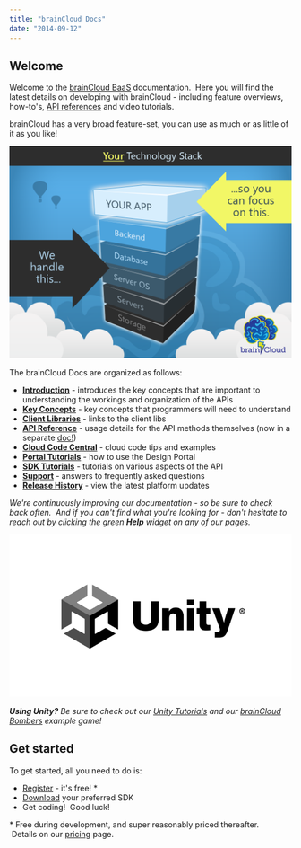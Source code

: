 ```yaml
---
title: "brainCloud Docs"
date: "2014-09-12"
---
```


## Welcome

Welcome to the [brainCloud BaaS](http://getbraincloud.com) documentation.  Here you will find the latest details on developing with brainCloud - including feature overviews, how-to's, [API references](/learn/api-reference/) and video tutorials.

brainCloud has a very broad feature-set, you can use as much or as little of it as you like!


[![brainCloud Stack](images/BC_TechStack_05-1024x768.png)](images/BC_TechStack_05-1024x768.png)

The brainCloud Docs are organized as follows:

- [**Introduction**](/learn/introduction/ "Introduction") - introduces the key concepts that are important to understanding the workings and organization of the APIs
- **[Key Concepts](/learn/api-reference/)** - key concepts that programmers will need to understand
- **[Client Libraries](/learn/client-libraries/)** \- links to the client libs
- [**API Reference**](/api/capi/authentication) - usage details for the API methods themselves (now in a separate [doc!](/api/introduction))
- **[Cloud Code Central](/learn/cloud-code-central/)** \- cloud code tips and examples
- [**Portal Tutorials**](/learn/portal-tutorials/) - how to use the Design Portal
- [**SDK Tutorials**](/learn/sdk-tutorials/) - tutorials on various aspects of the API
- **[Support](/learn/support/)** - answers to frequently asked questions
- **[Release History](/release/)** - view the latest platform updates

_We're continuously improving our documentation - so be sure to check back often.  And if you can't find what you're looking for - don't hesitate to reach out by clicking the green **Help** widget on any of our pages._

<!-- https://stackoverflow.com/questions/14675913/changing-image-size-in-markdown -->

[![Unity Logo](images/logo-unity-web.webp)](images/logo-unity-web.webp)

_**Using Unity?**_ _Be sure to check out our [Unity Tutorials](/learn/sdk-tutorials/unity-tutorials/) and our [brainCloud Bombers](/learn/sdk-tutorials/unity-tutorials/braincloud-bombers-example-game/) example game!_

## Get started
To get started, all you need to do is:

- [Register](https://portal.braincloudservers.com/signup#/ "Register") - it's free! \*
- [Download](/learn/client-libraries/ "Download Client Libs") your preferred SDK
- Get coding!  Good luck!

\* Free during development, and super reasonably priced thereafter.  Details on our [pricing](http://getbraincloud.com/pricing-overview/) page.
